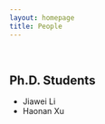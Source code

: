 ```yaml
---
layout: homepage
title: People
---
```


<h1 id="people"></h1>

<h2 style="margin: 60px 0px -15px;">Ph.D. Students</h2>

<br>

- Jiawei Li
- Haonan Xu
